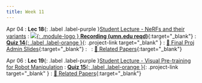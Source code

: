 ```yaml
---
title: Week 11
---
```


Apr 04
: **Lec 18**{: .label .label-purple }[Student Lecture - NeRFs and their variants](/CSCI5980-Spr23-DeepRob/assets/slides/minn_deeprob_18_NeRF_variants.pdf)
  : [![](/CSCI5980-Spr23-DeepRob/assets/logos/yt_icon_rgb.png){: .module-logo } **Recording (umn.edu reqd)**](https://drive.google.com/file/d/1KerkXYDJSgl0DOb3IRL3UqCeq3Z3vkqG/view?usp=share_link){:target="_blank"}
: [**Quiz 14**{: .label .label-orange }](https://www.gradescope.com/courses/481744){: .project-link target="_blank" }
  : [📃 Final Proj Admin Slides](/CSCI5980-Spr23-DeepRob/assets/slides/minn_deeprob_18_final_project_timeline_admin_stuff.pdf){:target="_blank"}
: &nbsp;
  : [📃 Related Papers](/CSCI5980-Spr23-DeepRob/papers/){:target="_blank"}  
  <!-- : [Solution](#) -->

Apr 06
: **Lec 19**{: .label .label-purple }[Student Lecture - Visual Pre-training for Robot Manipulation](/CSCI5980-Spr23-DeepRob/assets/slides/minn_deeprob_19_visual_pretraining_manipulation.pdf)
: [**Quiz 15**{: .label .label-orange }](https://www.gradescope.com/courses/481744){: .project-link target="_blank" }
  : [📃 Related Papers](/CSCI5980-Spr23-DeepRob/papers/){:target="_blank"}
  
<!-- Mar 24
: **Dis 11**{: .label .label-blue }[Paper discussion: NeRFs](#)
 -->